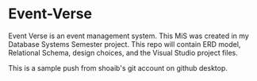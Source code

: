 # Event-Verse
Event Verse is an event management system. This MiS was created in my Database Systems Semester project. This repo will contain ERD model, Relational Schema, design choices, and the Visual Studio project files. 


This is a sample push from shoaib's git account on github desktop.